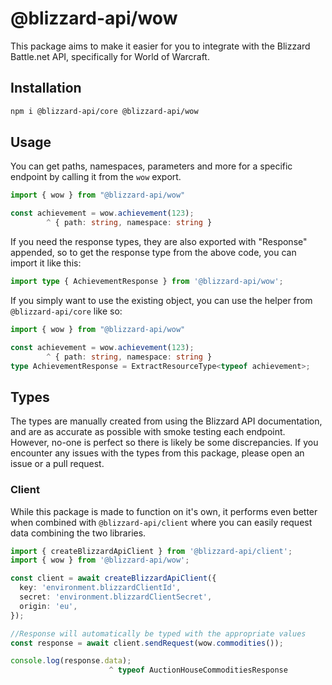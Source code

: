 # @blizzard-api/wow

This package aims to make it easier for you to integrate with the Blizzard Battle.net API, specifically for World of Warcraft.

## Installation

```sh
npm i @blizzard-api/core @blizzard-api/wow
```

## Usage

You can get paths, namespaces, parameters and more for a specific endpoint by calling it from the `wow` export.

```ts
import { wow } from "@blizzard-api/wow"

const achievement = wow.achievement(123);
        ^ { path: string, namespace: string }
```

If you need the response types, they are also exported with "Response" appended, so to get the response type from the above code, you can import it like this:

```ts
import type { AchievementResponse } from '@blizzard-api/wow';
```

If you simply want to use the existing object, you can use the helper from `@blizzard-api/core` like so:

```ts
import { wow } from "@blizzard-api/wow"

const achievement = wow.achievement(123);
        ^ { path: string, namespace: string }
type AchievementResponse = ExtractResourceType<typeof achievement>;
```

## Types

The types are manually created from using the Blizzard API documentation, and are as accurate as possible with smoke testing each endpoint. However, no-one is perfect so there is likely be some discrepancies. If you encounter any issues with the types from this package, please open an issue or a pull request.

### Client

While this package is made to function on it's own, it performs even better when combined with `@blizzard-api/client` where you can easily request data combining the two libraries.

```ts
import { createBlizzardApiClient } from '@blizzard-api/client';
import { wow } from '@blizzard-api/wow';

const client = await createBlizzardApiClient({
  key: 'environment.blizzardClientId',
  secret: 'environment.blizzardClientSecret',
  origin: 'eu',
});

//Response will automatically be typed with the appropriate values
const response = await client.sendRequest(wow.commodities());

console.log(response.data);
                      ^ typeof AuctionHouseCommoditiesResponse
```
